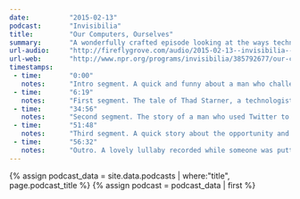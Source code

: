 ```yaml
---
date:          "2015-02-13"
podcast:       "Invisibilia"
title:         "Our Computers, Ourselves"
summary:       "A wonderfully crafted episode looking at the ways technology affects our lives. Are computers changing human character? Is our closeness with technology changing us as a species? Some great insight into how our devices can enhance our core human capacities; how society reacts to the introduction of new devices; and how emotions (sadness, anger, happiness) can literally be transfered to others through these tools."
url-audio:     "http://fireflygrove.com/audio/2015-02-13--invisibilia--our-computers-ourselves.mp3"
url-web:       "http://www.npr.org/programs/invisibilia/385792677/our-computers-ourselves?showDate=2015-02-13"
timestamps:
 - time:       "0:00"
   notes:      "Intro segment. A quick and funny about a man who challenged the machine that gave him a speeding ticket. The results were not what he expected."
 - time:       "6:19"
   notes:      "First segment. The tale of Thad Starner, a technologist who has been wearing a computer since 1993."
 - time:       "34:56"
   notes:      "Second segment. The story of a man who used Twitter to shame people behaving badly on the New York City subway."
 - time:       "51:48"
   notes:      "Third segment. A quick story about the opportunity and frustration of technology's role in a long-distance relationship. We also learn how devices may be vulnerable to that which makes us most human (in this case, tears)"
 - time:       "56:32"
   notes:      "Outro. A lovely lullaby recorded while someone was putting their kid to bed -- draws on themes from the prior segment as well as the episode overall. Pretty terrifically charming and cute."
---
```


{% assign podcast_data = site.data.podcasts | where:"title", page.podcast_title %}
{% assign podcast = podcast_data | first %}